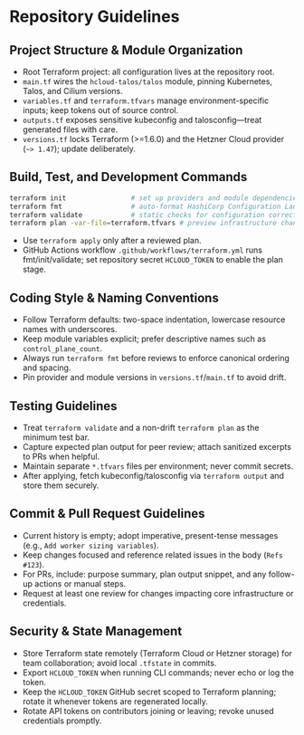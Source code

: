 # Repository Guidelines

## Project Structure & Module Organization
- Root Terraform project: all configuration lives at the repository root.
- `main.tf` wires the `hcloud-talos/talos` module, pinning Kubernetes, Talos, and Cilium versions.
- `variables.tf` and `terraform.tfvars` manage environment-specific inputs; keep tokens out of source control.
- `outputs.tf` exposes sensitive kubeconfig and talosconfig—treat generated files with care.
- `versions.tf` locks Terraform (>=1.6.0) and the Hetzner Cloud provider (`~> 1.47`); update deliberately.

## Build, Test, and Development Commands
```bash
terraform init                # set up providers and module dependencies
terraform fmt                 # auto-format HashiCorp Configuration Language files
terraform validate            # static checks for configuration correctness
terraform plan -var-file=terraform.tfvars # preview infrastructure changes
```
- Use `terraform apply` only after a reviewed plan.
- GitHub Actions workflow `.github/workflows/terraform.yml` runs fmt/init/validate; set repository secret `HCLOUD_TOKEN` to enable the plan stage.

## Coding Style & Naming Conventions
- Follow Terraform defaults: two-space indentation, lowercase resource names with underscores.
- Keep module variables explicit; prefer descriptive names such as `control_plane_count`.
- Always run `terraform fmt` before reviews to enforce canonical ordering and spacing.
- Pin provider and module versions in `versions.tf`/`main.tf` to avoid drift.

## Testing Guidelines
- Treat `terraform validate` and a non-drift `terraform plan` as the minimum test bar.
- Capture expected plan output for peer review; attach sanitized excerpts to PRs when helpful.
- Maintain separate `*.tfvars` files per environment; never commit secrets.
- After applying, fetch kubeconfig/talosconfig via `terraform output` and store them securely.

## Commit & Pull Request Guidelines
- Current history is empty; adopt imperative, present-tense messages (e.g., `Add worker sizing variables`).
- Keep changes focused and reference related issues in the body (`Refs #123`).
- For PRs, include: purpose summary, plan output snippet, and any follow-up actions or manual steps.
- Request at least one review for changes impacting core infrastructure or credentials.

## Security & State Management
- Store Terraform state remotely (Terraform Cloud or Hetzner storage) for team collaboration; avoid local `.tfstate` in commits.
- Export `HCLOUD_TOKEN` when running CLI commands; never echo or log the token.
- Keep the `HCLOUD_TOKEN` GitHub secret scoped to Terraform planning; rotate it whenever tokens are regenerated locally.
- Rotate API tokens on contributors joining or leaving; revoke unused credentials promptly.
